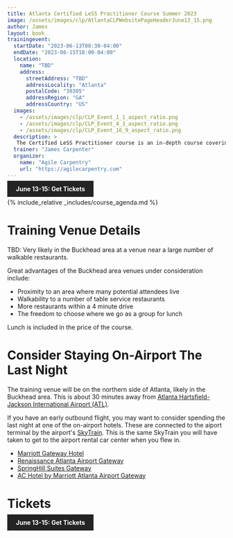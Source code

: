 ```yaml
---
title: Atlanta Certified LeSS Practitioner Course Summer 2023
image: /assets/images/clp/AtlantaCLPWebsitePageHeaderJune13_15.png
author: James
layout: book
trainingevent:
  startDate: "2023-06-13T08:30-04:00"
  endDate: "2023-06-15T18:00-04:00"
  location:
    name: "TBD"
    address:
      streetAddress: "TBD"
      addressLocality: "Atlanta"
      postalCode: "30305"
      addressRegion: "GA"
      addressCountry: "US"
  images:
    - /assets/images/clp/CLP_Event_1_1_aspect_ratio.png
    - /assets/images/clp/CLP_Event_4_3_aspect_ratio.png
    - /assets/images/clp/CLP_Event_16_9_aspect_ratio.png
  description: >
   The Certified LeSS Practitioner course is an in-depth course covering the LeSS principles, framework and rules, and guides. It provides essential information for adopting and improving LeSS to your product development group. The course contains an overview of LeSS, stories on LeSS adoptions, exercises and extensive LeSS Q&A to ensure we discuss the topics most of interest to the participants.
  trainer: "James Carpenter"
  organizer:
    name: "Agile Carpentry"
    url: "https://agilecarpentry.com"
---
```


<a class="wx-button" href="https://agilecarpentry.ticketspice.com/atlanta-metro-certified-less-practitioner-workshop-summer-2023" style="background:rgba(36,36,36,1);color:white;padding:10px 20px;text-decoration:none;font-weight:bold;" target="_blank">June 13-15: Get Tickets</a>

{% include_relative _includes/course_agenda.md %}


# Training Venue Details

TBD: Very likely in the Buckhead area at a venue near a large number of walkable restaurants.

Great advantages of the Buckhead area venues under consideration include:
* Proximity to an area where many potential attendees live
* Walkability to a number of table service restaurants
* More restaurants within a 4 minute drive
* The freedom to choose where we go as a group for lunch

Lunch is included in the price of the course.

# Consider Staying On-Airport The Last Night

The training venue will be on the northern side of Atlanta, likely in the Buckhead area. This is about 30 minutes away from [Atlanta Hartsfield-Jackson International Airport (ATL)](https://www.atl.com/).

If you have an early outbound flight, you may want to consider spending the last night at one of the on-airport hotels. These are connected to the aiport terminal by the airport's [SkyTrain](https://martaguide.com/things-to-know-about-the-atlanta-skytrain/). This is the same SkyTrain you will have taken to get to the airport rental car center when you flew in.

* [Marriott Gateway Hotel](https://www.marriott.com/en-us/hotels/atlma-atlanta-airport-marriott-gateway/overview/)
* [Renaissance Atlanta Airport Gateway](https://www.marriott.com/en-us/hotels/atlag-renaissance-atlanta-airport-gateway-hotel/overview/)
* [SpringHill Suites Gateway](https://www.marriott.com/en-us/hotels/atlgi-springhill-suites-atlanta-airport-gateway/overview/)
* [AC Hotel by Marriott Atlanta Airport Gateway](https://www.marriott.com/en-us/hotels/atlat-ac-hotel-atlanta-airport-gateway/overview/)

# Tickets

<a class="wx-button" href="https://agilecarpentry.ticketspice.com/atlanta-metro-certified-less-practitioner-workshop-summer-2023" style="background:rgba(36,36,36,1);color:white;padding:10px 20px;text-decoration:none;font-weight:bold;" target="_blank">June 13-15: Get Tickets</a>



